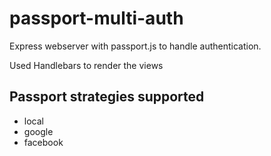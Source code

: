 # passport-multi-auth

Express webserver with passport.js to handle authentication.

Used Handlebars to render the views

## Passport strategies supported

- local
- google
- facebook